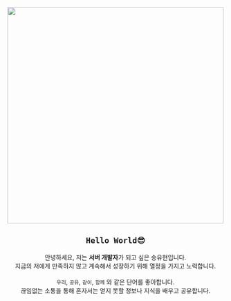 <div align="center">
  <img width=500 src="https://user-images.githubusercontent.com/68471917/131214445-4fef87b4-fea7-4568-966d-c99442aa0f73.JPG">
  
  ## ``` Hello World😎 ```
  안녕하세요, 저는 **서버 개발자**가 되고 싶은 송유현입니다.<br>
  지금의 저에게 만족하지 않고 계속해서 성장하기 위해 열정을 가지고 노력합니다.<br>
  <br>
  `우리`, `공유`, `같이`, `함께` 와 같은 단어를 좋아합니다.<br>
  끊임없는 소통을 통해 혼자서는 얻지 못할 정보나 지식을 배우고 공유합니다.
</div>
